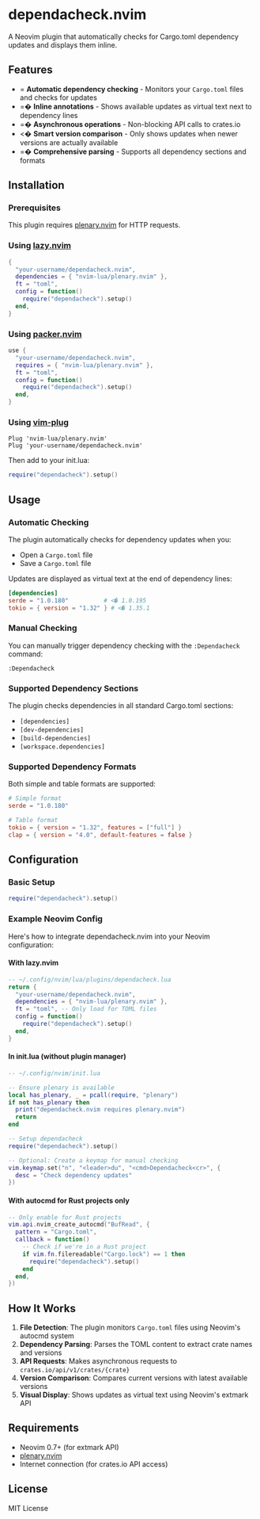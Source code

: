 # dependacheck.nvim

A Neovim plugin that automatically checks for Cargo.toml dependency updates and displays them inline.

## Features

- =
  **Automatic dependency checking** - Monitors your `Cargo.toml` files and checks for updates
- =� **Inline annotations** - Shows available updates as virtual text next to dependency lines
- =� **Asynchronous operations** - Non-blocking API calls to crates.io
- <� **Smart version comparison** - Only shows updates when newer versions are actually available
- =� **Comprehensive parsing** - Supports all dependency sections and formats

## Installation

### Prerequisites

This plugin requires [plenary.nvim](https://github.com/nvim-lua/plenary.nvim) for HTTP requests.

### Using [lazy.nvim](https://github.com/folke/lazy.nvim)

```lua
{
  "your-username/dependacheck.nvim",
  dependencies = { "nvim-lua/plenary.nvim" },
  ft = "toml",
  config = function()
    require("dependacheck").setup()
  end,
}
```

### Using [packer.nvim](https://github.com/wbthomason/packer.nvim)

```lua
use {
  "your-username/dependacheck.nvim",
  requires = { "nvim-lua/plenary.nvim" },
  ft = "toml",
  config = function()
    require("dependacheck").setup()
  end,
}
```

### Using [vim-plug](https://github.com/junegunn/vim-plug)

```vim
Plug 'nvim-lua/plenary.nvim'
Plug 'your-username/dependacheck.nvim'
```

Then add to your init.lua:

```lua
require("dependacheck").setup()
```

## Usage

### Automatic Checking

The plugin automatically checks for dependency updates when you:

- Open a `Cargo.toml` file
- Save a `Cargo.toml` file

Updates are displayed as virtual text at the end of dependency lines:

```toml
[dependencies]
serde = "1.0.180"          # <� 1.0.195
tokio = { version = "1.32" } # <� 1.35.1
```

### Manual Checking

You can manually trigger dependency checking with the `:Dependacheck` command:

```vim
:Dependacheck
```

### Supported Dependency Sections

The plugin checks dependencies in all standard Cargo.toml sections:

- `[dependencies]`
- `[dev-dependencies]`
- `[build-dependencies]`
- `[workspace.dependencies]`

### Supported Dependency Formats

Both simple and table formats are supported:

```toml
# Simple format
serde = "1.0.180"

# Table format
tokio = { version = "1.32", features = ["full"] }
clap = { version = "4.0", default-features = false }
```

## Configuration

### Basic Setup

```lua
require("dependacheck").setup()
```

### Example Neovim Config

Here's how to integrate dependacheck.nvim into your Neovim configuration:

#### With lazy.nvim

```lua
-- ~/.config/nvim/lua/plugins/dependacheck.lua
return {
  "your-username/dependacheck.nvim",
  dependencies = { "nvim-lua/plenary.nvim" },
  ft = "toml", -- Only load for TOML files
  config = function()
    require("dependacheck").setup()
  end,
}
```

#### In init.lua (without plugin manager)

```lua
-- ~/.config/nvim/init.lua

-- Ensure plenary is available
local has_plenary, _ = pcall(require, "plenary")
if not has_plenary then
  print("dependacheck.nvim requires plenary.nvim")
  return
end

-- Setup dependacheck
require("dependacheck").setup()

-- Optional: Create a keymap for manual checking
vim.keymap.set("n", "<leader>du", "<cmd>Dependacheck<cr>", {
  desc = "Check dependency updates"
})
```

#### With autocmd for Rust projects only

```lua
-- Only enable for Rust projects
vim.api.nvim_create_autocmd("BufRead", {
  pattern = "Cargo.toml",
  callback = function()
    -- Check if we're in a Rust project
    if vim.fn.filereadable("Cargo.lock") == 1 then
      require("dependacheck").setup()
    end
  end,
})
```

## How It Works

1. **File Detection**: The plugin monitors `Cargo.toml` files using Neovim's autocmd system
2. **Dependency Parsing**: Parses the TOML content to extract crate names and versions
3. **API Requests**: Makes asynchronous requests to `crates.io/api/v1/crates/{crate}`
4. **Version Comparison**: Compares current versions with latest available versions
5. **Visual Display**: Shows updates as virtual text using Neovim's extmark API

## Requirements

- Neovim 0.7+ (for extmark API)
- [plenary.nvim](https://github.com/nvim-lua/plenary.nvim)
- Internet connection (for crates.io API access)

## License

MIT License

